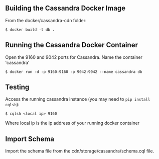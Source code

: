 Building the Cassandra Docker Image
--------------------------------------

From the docker/cassandra-cdn folder:

    $ docker build -t db .




Running the Cassandra Docker Container
--------------------------------------

Open the 9160 and 9042 ports for Cassandra.
Name the container 'cassandra'

    $ docker run -d -p 9160:9160 -p 9042:9042 --name cassandra db


Testing
--------

Access the running cassandra instance (you may need to ``pip install cqlsh``):

    $ cqlsh <local ip> 9160

Where local ip is the ip address of your running docker container


Import Schema
---------------

Import the schema file from the cdn/storage/cassandra/schema.cql file.

